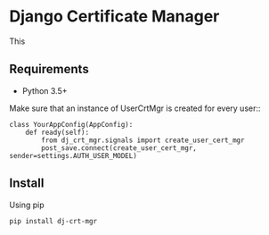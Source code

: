 # Django Certificate Manager

This

## Requirements

* Python 3.5+

Make sure that an instance of UserCrtMgr is created for every user::

    class YourAppConfig(AppConfig):
        def ready(self):
            from dj_crt_mgr.signals import create_user_cert_mgr
            post_save.connect(create_user_cert_mgr, sender=settings.AUTH_USER_MODEL)

## Install

Using pip

```
pip install dj-crt-mgr
```
